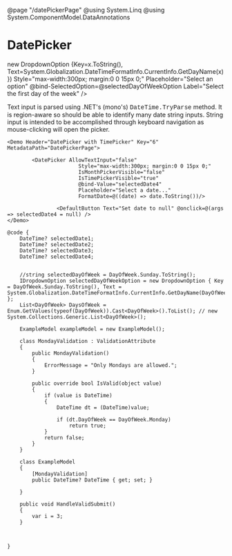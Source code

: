 ﻿@page "/datePickerPage"
@using System.Linq
@using System.ComponentModel.DataAnnotations

<h1>DatePicker</h1>

<Demo Header="Basic DatePicker" Key="1" MetadataPath="DatePickerPage">
    <DatePicker AllowTextInput="false"
                   Style="max-width:300px; margin:0 0 15px 0;"
                   @bind-Value="selectedDate1"
                   Placeholder="Select a date..."
                   FirstDayOfWeek=@((DayOfWeek)Enum.Parse(typeof(DayOfWeek), selectedDayOfWeekOption?.Key)) />
    <Dropdown ItemsSource=@DaysOfWeek.Select(x=>new DropdownOption {Key=x.ToString(), Text=System.Globalization.DateTimeFormatInfo.CurrentInfo.GetDayName(x) })
                 Style="max-width:300px; margin:0 0 15px 0;"
                 Placeholder="Select an option"
                 @bind-SelectedOption=@selectedDayOfWeekOption
                 Label="Select the first day of the week" />
</Demo>


<Demo Header="DatePicker Required" Key="2" MetadataPath="DatePickerPage">
    <DatePicker AllowTextInput="false"
                   Style="max-width:300px; margin:0 0 15px 0;"
                   IsRequired="true"
                   @bind-Value="selectedDate2"
                   Placeholder="Select a date..." />
</Demo>

<Demo Header="DatePicker Disabled" Key="3" MetadataPath="DatePickerPage">
    <DatePicker AllowTextInput="false"
                   Style="max-width:300px; margin:0 0 15px 0;"
                   Disabled="true"
                   @bind-Value="selectedDate2"
                   Placeholder="Select a date..." />
    <DatePicker AllowTextInput="false"
                   Style="max-width:300px; margin:0 0 15px 0;"
                   Disabled="true"
                   Label="Disabled (with Label)"
                   @bind-Value="selectedDate2"
                   Placeholder="Select a date..." />
</Demo>

<Demo Header="DatePicker allows input date string" Key="4" MetadataPath="CalendarPage">
    <p>
        Text input is parsed using .NET's (mono's) <span style="font-family:Courier">DateTime.TryParse</span> method.  It is region-aware so should be able to identify many date string inputs.
        String input is intended to be accomplished through keyboard navigation as mouse-clicking will open the picker.
    </p>
    <DatePicker AllowTextInput="true"
                   Style="max-width:300px; margin:0 0 15px 0;"
                   Label="DatePicker with string date input"
                   @bind-Value="selectedDate3"
                   Placeholder="Select a date..." />
</Demo>

<Demo Header="DatePicker with Blazor Forms Validation" Key="5" MetadataPath="CalendarPage">
    <EditForm Model=@exampleModel OnValidSubmit=@HandleValidSubmit>
        <DataAnnotationsValidator />
        <FluentUIValidationSummary />
        <DatePicker @bind-Value=@exampleModel.DateTime ShowMonthPickerAsOverlay="true" />
        <SubmitButton Text="Submit" />
    </EditForm>
</Demo>

    <Demo Header="DatePicker with TimePicker" Key="6" MetadataPath="DatePickerPage">

            <DatePicker AllowTextInput="false"
                           Style="max-width:300px; margin:0 0 15px 0;"
                           IsMonthPickerVisible="false"
                           IsTimePickerVisible="true"
                           @bind-Value="selectedDate4"
                           Placeholder="Select a date..."
                           FormatDate=@((date) => date.ToString())/>

                    <DefaultButton Text="Set date to null" @onclick=@(args => selectedDate4 = null) />
    </Demo>

    @code {
        DateTime? selectedDate1;
        DateTime? selectedDate2;
        DateTime? selectedDate3;
        DateTime? selectedDate4;


        //string selectedDayOfWeek = DayOfWeek.Sunday.ToString();
        IDropdownOption selectedDayOfWeekOption = new DropdownOption { Key = DayOfWeek.Sunday.ToString(), Text = System.Globalization.DateTimeFormatInfo.CurrentInfo.GetDayName(DayOfWeek.Sunday) };
        List<DayOfWeek> DaysOfWeek = Enum.GetValues(typeof(DayOfWeek)).Cast<DayOfWeek>().ToList(); // new System.Collections.Generic.List<DayOfWeek>();

        ExampleModel exampleModel = new ExampleModel();

        class MondayValidation : ValidationAttribute
        {
            public MondayValidation()
            {
                ErrorMessage = "Only Mondays are allowed.";
            }

            public override bool IsValid(object value)
            {
                if (value is DateTime)
                {
                    DateTime dt = (DateTime)value;

                    if (dt.DayOfWeek == DayOfWeek.Monday)
                        return true;
                }
                return false;
            }
        }

        class ExampleModel
        {
            [MondayValidation]
            public DateTime? DateTime { get; set; }

        }

        public void HandleValidSubmit()
        {
            var i = 3;
        }



    }

